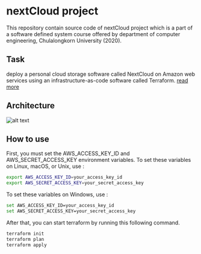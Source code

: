 # nextCloud project
This repository contain source code of nextCloud project which is a part of a software defined system course offered by department of computer engineering, Chulalongkorn University (2020).

## Task
deploy a personal cloud storage software called NextCloud on Amazon web services using an infrastructure-as-code software called Terraform.
[read more](https://github.com/nasri-repositories/nextcloud-aws-terraform/blob/main/assets/Assignment.pdf)

## Architecture
![alt text](https://github.com/nasri-repositories/nextcloud-aws-terraform/blob/main/assets/architecture.png?raw=true)

## How to use

First, you must set the AWS_ACCESS_KEY_ID and AWS_SECRET_ACCESS_KEY environment variables.
To set these variables on Linux, macOS, or Unix, use :

```bash
export AWS_ACCESS_KEY_ID=your_access_key_id
export AWS_SECRET_ACCESS_KEY=your_secret_access_key
```

To set these variables on Windows, use :

```bash
set AWS_ACCESS_KEY_ID=your_access_key_id
set AWS_SECRET_ACCESS_KEY=your_secret_access_key
```

After that, you can start terraform by running this following command.

```bash
terraform init
terraform plan
terraform apply
```
